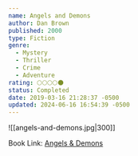 ```yaml
---
name: Angels and Demons
author: Dan Brown
published: 2000
type: Fiction
genre:
  - Mystery
  - Thriller
  - Crime
  - Adventure
rating: 🌕🌕🌕🌕🌑
status: Completed
date: 2019-03-16 21:28:37 -0500
updated: 2024-06-16 16:54:39 -0500
---
```


![[angels-and-demons.jpg|300]]

Book Link: [Angels & Demons](https://www.goodreads.com/book/show/960.Angels_Demons)
